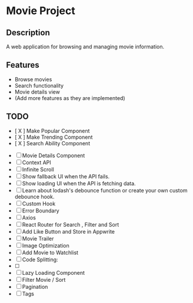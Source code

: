 # Movie Project

## Description
A web application for browsing and managing movie information.

## Features
- Browse movies
- Search functionality
- Movie details view
- (Add more features as they are implemented)

## TODO
- [ X ] Make Popular Component
- [ X ] Make Trending Component
- [ X ] Search Ability Component
- [ ] Movie Details Component
- [ ] Context API 
- [ ] Infinite Scroll
- [ ] Show fallback UI when the API fails.
- [ ] Show loading UI when the API is fetching data.
- [ ] Learn about lodash's debounce function or create your own custom debounce hook.
- [ ] Custom Hook 
- [ ] Error Boundary
- [ ] Axios 
- [ ] React Router for Search , Filter and Sort
- [ ] Add Like Button and Store in Appwrite
- [ ] Movie Trailer
- [ ] Image Optimization
- [ ] Add Movie to Watchlist
- [ ] Code Splitting:
- [ ] 
- [ ] Lazy Loading Component
- [ ] Filter Movie / Sort       
- [ ] Pagination
- [ ] Tags
